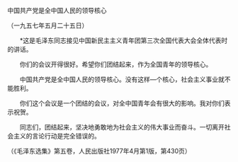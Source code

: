 中国共产党是全中国人民的领导核心

（一九五七年五月二十五日）



　　*这是毛泽东同志接见中国新民主主义青年团第三次全国代表大会全体代表时的讲话。 



　　你们的会议开得很好。希望你们团结起来，作为全国青年的领导核心。 



　　中国共产党是全中国人民的领导核心。没有这样—个核心，社会主义事业就不能胜利。 



　　你们这个会议是一个团结的会议，对全中国青年会有很大的影响。我对你们表示祝贺。 



　　同志们，团结起来，坚决地勇敢地为社会主义的伟大事业而奋斗。一切离开社会主义的言论行动是完全错误的。 



（《毛泽东选集》第五卷，人民出版社1977年4月第1版，第430页） 





 



　　 





